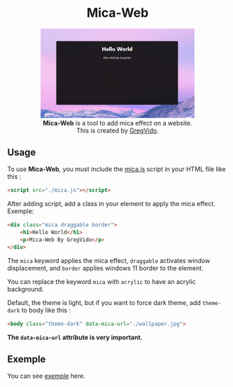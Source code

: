 <h1 align=center>Mica-Web</h1>
<div align=center>
<img src="helloworld.png" name="exemple" width="70%"><br>
<b>Mica-Web</b> is a tool to add mica effect on a website.<br>
This is created by <a href="https://www.youtube.com/gregvido">GregVido</a>.

</div>

<h2>Usage</h2>

To use <b>Mica-Web</b>, you must include the <a href="mica.js">mica.js</a> script in your HTML file like this :

```html
<script src="./mica.js"></script>
```

After adding script, add a class in your element to apply the mica effect.<br>
Exemple:

```html
<div class="mica draggable border">
    <h1>Hello World</h1>
    <p>Mica-Web By GregVido</p>
</div>
```

The `mica` keyword applies the mica effect, `draggable` activates window displacement, and `border` applies windows 11 border to the element.

You can replace the keyword `mica` with `acrylic` to have an acrylic background.


Default, the theme is light, but if you want to force dark theme, add `theme-dark` to body like this :

```html
<body class="theme-dark" data-mica-url="./wallpaper.jpg">
```
<b>The `data-mica-url` attribute is very important.</b><br>

<h2>Exemple</h2>

You can see <a href="exemple/">exemple</a> here.